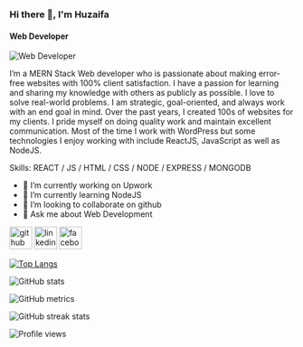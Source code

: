 ### Hi there 👋, I'm Huzaifa
#### Web Developer
![Web Developer](https://scontent.fjsr11-1.fna.fbcdn.net/v/t39.30808-6/345051351_555759593412526_4508042112951292305_n.jpg?stp=dst-jpg_s960x960&_nc_cat=100&ccb=1-7&_nc_sid=e3f864&_nc_ohc=vYev8c7JK-YAX84Flki&_nc_ht=scontent.fjsr11-1.fna&oh=00_AfBCkqcFD6yYI_ObM5ttds19s5ZSXUFc3GNfeoFG5y1WZw&oe=64609678)

I’m a MERN Stack Web developer who is passionate about making error-free websites with 100% client satisfaction. I have a passion for learning and sharing my knowledge with others as publicly as possible. I love to solve real-world problems. I am strategic, goal-oriented, and always work with an end goal in mind. Over the past years, I created 100s of websites for my clients. I pride myself on doing quality work and maintain excellent communication. Most of the time I work with WordPress but some technologies I enjoy working with include ReactJS, JavaScript as well as NodeJS.

Skills: REACT / JS / HTML / CSS / NODE / EXPRESS / MONGODB

- 🔭 I’m currently working on Upwork 
- 🌱 I’m currently learning NodeJS 
- 👯 I’m looking to collaborate on github 
- 💬 Ask me about Web Development 


[<img src='https://cdn.jsdelivr.net/npm/simple-icons@3.0.1/icons/github.svg' alt='github' height='40'>](https://github.com/Huzaifa707262)  [<img src='https://cdn.jsdelivr.net/npm/simple-icons@3.0.1/icons/linkedin.svg' alt='linkedin' height='40'>](https://www.linkedin.com/in/huzaifa-islam-996a29249/)  [<img src='https://cdn.jsdelivr.net/npm/simple-icons@3.0.1/icons/facebook.svg' alt='facebook' height='40'>](https://www.facebook.com/https://www.facebook.com/profile.php?id=100091188691158)  

[![Top Langs](https://github-readme-stats.vercel.app/api/top-langs/?username=Huzaifa707262)](https://github.com/anuraghazra/github-readme-stats)

![GitHub stats](https://github-readme-stats.vercel.app/api?username=Huzaifa707262&show_icons=true)  

![GitHub metrics](https://metrics.lecoq.io/Huzaifa707262)  

![GitHub streak stats](https://streak-stats.demolab.com/?user=Huzaifa707262)  

![Profile views](https://gpvc.arturio.dev/Huzaifa707262)  
